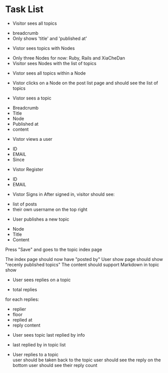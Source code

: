 # Task List
+  Visitor sees all topics 
  - breadcrumb
  - Only shows 'title' and 'published at'

+  Vistor sees topics with Nodes
  - Only  three Nodes for now: Ruby, Rails and XiaCheDan
  - Visitor sees Nodes with the list of topics

+  Vistor sees all topics within a Node
  - Vistor clicks on a Node on the post list page and 
    should see the list of topics

+  Vistor sees a topic
  - Breadcrumb
  - Title
  - Node
  - Published at
  - content
  
+  Vistor views a user 
  - ID
  - EMAIL
  - Since

+  Vistor Register 
  - ID
  - EMAIL
  
+  Vistor Signs in
  After signed in, visitor should see:
  - list of posts
  - their own username on the top right

+  User publishes a new topic
  - Node
  - Title
  - Content
  
  Press "Save" and goes to the topic index page

  The index page should now have "posted by"
  User show page should show "recenly published topics"
  The content should support Markdown in topic show

+  User sees replies on a topic
  - total replies
  
  for each replies:
  - replier
  - floor
  - replied at
  - reply content

+  User sees topic last replied by info
  - last replied by in topic list

+  User replies to a topic     
  user should be taken back to the topic
  user should see the reply on the bottom
  user should see their reply count
